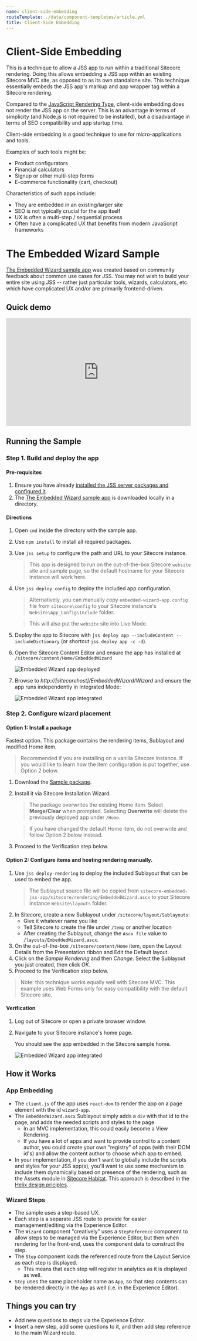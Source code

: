 ```yaml
---
name: client-side-embedding
routeTemplate: ./data/component-templates/article.yml
title: Client-Side Embedding
---
```


# Client-Side Embedding

This is a technique to allow a JSS app to run within a traditional Sitecore rendering. Doing this allows embedding a JSS app within an existing Sitecore MVC site, as opposed to as its own standalone site. This technique essentially embeds the JSS app's markup and app wrapper tag within a Sitecore rendering.

Compared to the [JavaScript Rendering Type](/docs/techniques/mvc-integration/javascript-rendering), client-side embedding does not render the JSS app on the server. This is an advantage in terms of simplicity (and Node.js is not required to be installed), but a disadvantage in terms of SEO compatibility and app startup time.

Client-side embedding is a good technique to use for micro-applications and tools.

Examples of such tools might be:
* Product configurators
* Financial calculators
* Signup or other multi-step forms
* E-commerce functionality (cart, checkout)

Characteristics of such apps include:
* They are embedded in an existing/larger site
* SEO is not typically crucial for the app itself
* UX is often a multi-step / sequential process
* Often have a complicated UX that benefits from modern JavaScript frameworks

# The Embedded Wizard Sample

[The Embedded Wizard sample app](https://github.com/Sitecore/jss/tree/master/samples/sitecore-embedded-jss-app) was created based on community feedback about common use cases for JSS. You may not wish to build your entire site using JSS -- rather just particular tools, wizards, calculators, etc. which have complicated UX and/or are primarily frontend-driven.

## Quick demo

<div style="position:relative; padding-bottom:58.25%; overflow:hidden;"><iframe src="https://content.jwplatform.com/players/TXj7tyzZ-L8PurT2K.html" width="100%" height="100%" frameborder="0" scrolling="auto" allowfullscreen style="position:absolute;"></iframe></div>

## Running the Sample

### Step 1. Build and deploy the app

#### Pre-requisites
1. Ensure you have already [installed the JSS server packages and configured it](/docs/client-frameworks/getting-started/jss-server-install).
1. The [The Embedded Wizard sample app](https://github.com/Sitecore/jss/tree/master/samples/sitecore-embedded-jss-app) is downloaded locally in a directory.

#### Directions
1. Open `cmd` inside the directory with the sample app.
1. Use `npm install` to install all required packages.
1. Use `jss setup` to configure the path and URL to your Sitecore instance.
    > This app is designed to run on the out-of-the-box Sitecore `website` site and sample page, so the default hostname for your Sitecore instance will work here.
1. Use `jss deploy config` to deploy the included app configuration.
    > Alternatively, you can manually copy `embedded-wizard-app.config` file from `sitecore\config` to your Sitecore instance's `Website\App_Config\Include` folder.
    
    > This will also put the `website` site into Live Mode.
1. Deploy the app to Sitecore with `jss deploy app --includeContent --includeDictionary` (or shortcut `jss deploy app -c -d`).
1. Open the Sitecore Content Editor and ensure the app has installed at `/sitecore/content/Home/EmbeddedWizard` 

    ![Embedded Wizard app deployed](/assets/img/wizard-app-deployed-items.png)

1. Browse to *http://[sitecorehost]/EmbeddedWizard/Wizard* and ensure the app runs independently in Integrated Mode:

    ![Embedded Wizard app integrated](/assets/img/wizard_success.png)

### Step 2. Configure wizard placement

#### Option 1: Install a package

Fastest option. This package contains the rendering items, Sublayout and modified Home item.

> Recommended if you are installing on a vanilla Sitecore instance. If you would like to learn how the item configuration is put together, use Option 2 below.

1. Download the [Sample package](https://jss.sitecore.com/assets/downloads/EmbeddedWizard-items-0.1.zip).
1. Install it via Sitecore Installation Wizard.

    >  The package overwrites the existing Home item. Select **Merge/Clear** when prompted. Selecting **Overwrite** will delete the previously deployed app under `/Home`.
    
    > If you have changed the default Home item, do not overwrite and follow Option 2 below instead.

1. Proceed to the Verification step below.

#### Option 2: Configure items and hosting rendering manually.

1. Use `jss deploy-rendering` to deploy the included Sublayout that can be used to embed the app.
    > The Sublayout source file will be copied from `sitecore-embedded-jss-app/sitecore/rendering/EmbeddedWizard.ascx` to your Sitecore instance `Website\layouts` folder.
1. In Sitecore, create a new Sublayout under `/sitecore/layout/Sublayouts`:
    * Give it whatever name you like
    * Tell Sitecore to create the file under `/temp` or another location
    * After creating the Sublayout, change the `Ascx file` value to `/layouts/EmbeddedWizard.ascx`.
1. On the out-of-the-box `/sitecore/content/Home` item, open the Layout Details from the Presentation ribbon and Edit the Default layout.
1. Click on the *Sample Rendering* and then *Change*. Select the Sublayout you just created, then click *OK*.
1. Proceed to the Verification step below.

> Note: this technique works equally well with Sitecore MVC. This example uses Web Forms only for easy compatibility with the default Sitecore site.

#### Verification

1. Log out of Sitecore or open a private browser window.
1. Navigate to your Sitecore instance's home page.

    You should see the app embedded in the Sitecore sample home.

    ![Embedded Wizard app integrated](/assets/img/wizard-integrated.png)

## How it Works

### App Embedding

* The `client.js` of the app uses `react-dom` to render the app on a page element with the id `wizard-app`.
* The `EmbeddedWizard.ascx` Sublayout simply adds a `div` with that id to the page, and adds the needed scripts and styles to the page.
    * In an MVC implementation, this could easily become a View Rendering.
    * If you have a lot of apps and want to provide control to a content author, you could create your own "registry" of apps (with their DOM id's) and allow the content author to choose which app to embed.
* In your implementation, if you don't want to globally include the scripts and styles for your JSS app(s), you'll want to use some mechanism to include them dynamically based on presence of the rendering, such as the Assets module in [Sitecore Habitat](https://github.com/Sitecore/Habitat). This approach is described in the [Helix design priciples](http://helix.sitecore.net/principles/theming/scripting.html#).

### Wizard Steps

* The sample uses a step-based UX.
* Each step is a separate JSS route to provide for easier management/editing via the Experience Editor.
* The `Wizard` component "creatively" uses a `StepReference` component to allow steps to be managed via the Experience Editor, but then when rendering for the front-end, uses the component data to construct the step.
* The `Step` component loads the referenced route from the Layout Service as each step is displayed.
    * This means that each step will register in analytics as it is displayed  as well.
* `Step` uses the same placeholder name as `App`, so that step contents can be rendered directly in the `App` as well (i.e. in the Experience Editor).

## Things you can try

* Add new questions to steps via the Experience Editor.
* Insert a new step, add some questions to it, and then add step reference to the main Wizard route.